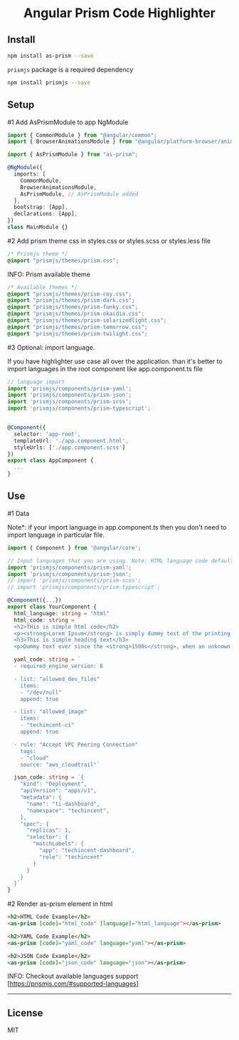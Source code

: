<div align="center">
  <h1>Angular Prism Code Highlighter</h1>
</div>

## Install

```bash
npm install as-prism --save
```

`prismjs` package is a required dependency

```bash
npm install prismjs --save
```

## Setup

#1 Add AsPrismModule to app NgModule

```typescript
import { CommonModule } from "@angular/common";
import { BrowserAnimationsModule } from "@angular/platform-browser/animations";

import { AsPrismModule } from "as-prism";

@NgModule({
  imports: [
    CommonModule,
    BrowserAnimationsModule,
    AsPrismModule, // AsPrismModule added
  ],
  bootstrap: [App],
  declarations: [App],
})
class MainModule {}
```

#2 Add prism theme css in styles.css or styles.scss or styles.less file

```css
/* Prismjs theme */
@import "prismjs/themes/prism.css";
```

INFO: Prism available theme

```css
/* Available themes */
@import "prismjs/themes/prism-coy.css";
@import "prismjs/themes/prism-dark.css";
@import "prismjs/themes/prism-funky.css";
@import "prismjs/themes/prism-okaidia.css";
@import "prismjs/themes/prism-solarizedlight.css";
@import "prismjs/themes/prism-tomorrow.css";
@import "prismjs/themes/prism-twilight.css";
```

#3 Optional: import language.

If you have highlighter use case all over the application. than it's better to import languages in the root component like app.component.ts file

```typescript
// language import
import 'prismjs/components/prism-yaml';
import 'prismjs/components/prism-json';
import 'prismjs/components/prism-scss';
import 'prismjs/components/prism-typescript';


@Component({
  selector: 'app-root',
  templateUrl: './app.component.html',
  styleUrls: ['./app.component.scss']
})
export class AppComponent {
  ...
}
```

## Use

#1 Data

Note\*: if your import language in app.component.ts then you don't need to import language in particular file.

```typescript
import { Component } from '@angular/core';

// Input languages that you are using. Note: HTML language code default imported
import 'prismjs/components/prism-yaml';
import 'prismjs/components/prism-json';
// import 'prismjs/components/prism-scss';
// import 'prismjs/components/prism-typescript';

@Component({...})
export class YourComponent {
  html_language: string = "html"
  html_code: string = `
  <h2>THis is simple html code</h2>
  <p><strong>Lorem Ipsum</strong> is simply dummy text of the printing and typesetting industry</p>
  <h3>This is simple heading text</h3>
  <p>Dummy text ever since the <strong>1500s</strong>, when an unknown printer took a galley of type and scrambled</p>`

  yaml_code: string = `
  - required_engine_version: 8

  - list: "allowed_dev_files"
    items:
    - "/dev/null"
    append: true

  - list: "allowed_image"
    items:
    - "techincent-ci"
    append: true

  - rule: "Accept VPC Peering Connection"
    tags:
    - "cloud"
    source: "aws_cloudtrail"`

  json_code: string = `{
    "kind": "Deployment",
    "apiVersion": "apps/v1",
    "metadata": {
      "name": "ti-dashboard",
      "namespace": "techincent",
    },
    "spec": {
      "replicas": 1,
      "selector": {
        "matchLabels": {
          "app": "techincent-dashboard",
          "role": "techincent"
        }
      }
    }
  }`
}
```

#2 Render as-prism element in html

```html
<h2>HTML Code Example</h2>
<as-prism [code]="html_code" [language]="html_language"></as-prism>

<h2>YAML Code Example</h2>
<as-prism [code]="yaml_code" language="yaml"></as-prism>

<h2>JSON Code Example</h2>
<as-prism [code]="json_code" language="json"></as-prism>
```

INFO: Checkout available languages support [https://prismjs.com/#supported-languages]

---

## License

MIT
